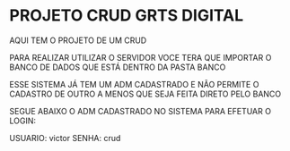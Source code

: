 # PROJETO CRUD GRTS DIGITAL

AQUI TEM O PROJETO DE UM CRUD

PARA REALIZAR UTILIZAR O SERVIDOR VOCE TERA QUE IMPORTAR O BANCO DE DADOS QUE ESTÁ DENTRO DA PASTA BANCO

ESSE SISTEMA JÁ TEM UM ADM CADASTRADO E NÃO PERMITE O CADASTRO DE OUTRO A MENOS QUE SEJA FEITA DIRETO PELO BANCO

SEGUE ABAIXO O ADM CADASTRADO NO SISTEMA PARA EFETUAR O LOGIN:

USUARIO: victor
SENHA: crud
